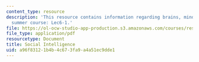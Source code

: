 ```yaml
---
content_type: resource
description: 'This resource contains information regarding brains, minds and machines
  summer course: Lec6-1.'
file: https://ol-ocw-studio-app-production.s3.amazonaws.com/courses/res-9-003-brains-minds-and-machines-summer-course-summer-2015/a96f83121b4b4c673fa9a4a51ec9dde1_MITRES_9_003SUM15_lec6-1.pdf
file_type: application/pdf
resourcetype: Document
title: Social Intelligence
uid: a96f8312-1b4b-4c67-3fa9-a4a51ec9dde1
---
```

